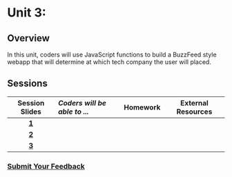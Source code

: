 # Unit 3:

## Overview

In this unit, coders will use JavaScript functions to build a BuzzFeed style webapp that will determine at which tech company the user will placed.

## Sessions

| Session Slides | _Coders will be able to ..._ | Homework | External Resources |
| :---: | :--- | :--- | :---: |
| [**1**](https://docs.google.com/presentation/d/1n0j0Ezx-mq0fUNABUuYJu35grqDPT9-Kzv2QeAPJ2zE/edit#slide=id.g1e220fa94a_0_30) |  |  |  |
| [**2**](https://docs.google.com/presentation/d/1Z56JbP338_taPs2l4cyrb80VrCUGk-b7wlH-peYNFXk/edit#slide=id.g3c687d700b_1_0) |  |  |  |
| [**3**](https://docs.google.com/presentation/d/1rIeSlNv3rpzFrcH7fq1LkkEvf1HztFMUJPQyhi0TaNc/edit#slide=id.g3c4f276926_0_99) |  |  |  |

### [Submit Your Feedback](https://docs.google.com/forms/d/e/1FAIpQLSeLpI-m6UKvIxk97F8R1iidFRaYXJ3dfcUuIjx2Pz0WMfO1SA/viewform)

